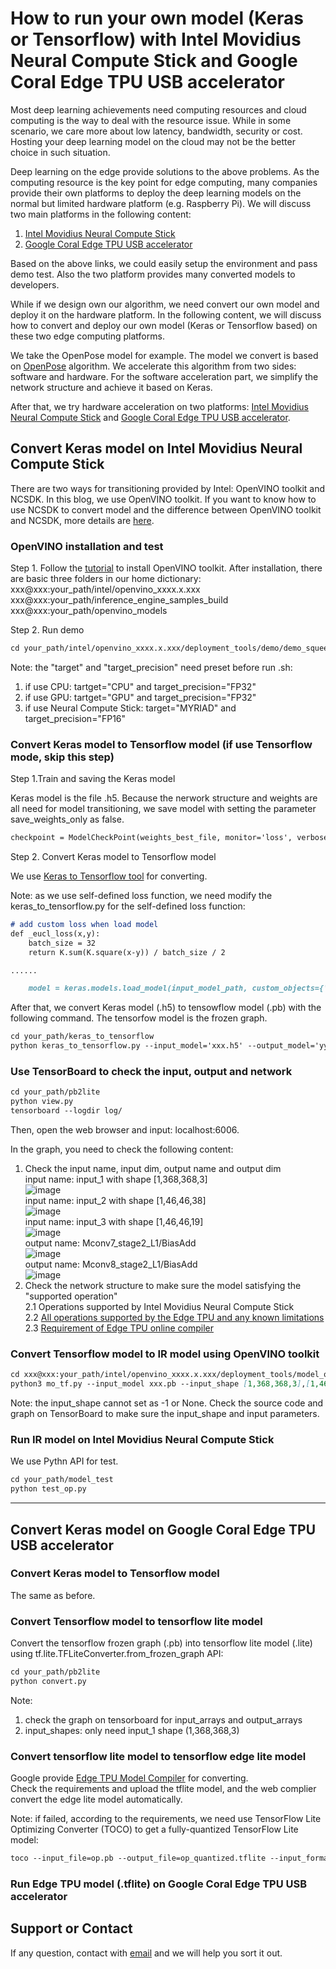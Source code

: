# How to run your own model (Keras or Tensorflow) with Intel Movidius Neural Compute Stick and Google Coral Edge TPU USB accelerator

Most deep learning achievements need computing resources and cloud computing is the way to deal with the resource issue. While in some scenario, we care more about low latency, bandwidth, security or cost. Hosting your deep learning model on the cloud may not be the better choice in such situation.

Deep learning on the edge provide solutions to the above problems. As the computing resource is the key point for edge computing, many companies provide their own platforms to deploy the deep learning models on the normal but limited hardware platform (e.g. Raspberry Pi). We will discuss two main platforms in the following content:

1. [Intel Movidius Neural Compute Stick](https://software.intel.com/en-us/neural-compute-stick) 
2. [Google Coral Edge TPU USB accelerator](https://coral.withgoogle.com)

Based on the above links, we could easily setup the environment and pass demo test. Also the two platform provides many converted models to developers. 

While if we design own our algorithm, we need convert our own model and deploy it on the hardware platform. In the following content, we will discuss how to convert and deploy our own model (Keras or Tensorflow based) on these two edge computing platforms. 

We take the OpenPose model for example. The model we convert is based on [OpenPose](https://github.com/CMU-Perceptual-Computing-Lab/openpose) algorithm. We accelerate this algorithm from two sides: software and hardware. For the software acceleration part, we simplify the network structure and achieve it based on Keras. 

After that, we try hardware acceleration on two platforms: [Intel Movidius Neural Compute Stick](https://software.intel.com/en-us/neural-compute-stick) and [Google Coral Edge TPU USB accelerator](https://coral.withgoogle.com).

## Convert Keras model on Intel Movidius Neural Compute Stick 

There are two ways for transitioning provided by Intel: OpenVINO toolkit and NCSDK. In this blog, we use OpenVINO toolkit. If you want to know how to use NCSDK to convert model and the difference between OpenVINO toolkit and NCSDK, more details are [here](https://software.intel.com/en-us/articles/transitioning-from-intel-movidius-neural-compute-sdk-to-openvino-toolkit).

### OpenVINO installation and test

Step 1. Follow the [tutorial](https://software.intel.com/en-us/articles/get-started-with-neural-compute-stick) to install OpenVINO toolkit. 
After installation, there are basic three folders in our home dictionary:  
xxx@xxx:your_path/intel/openvino_xxxx.x.xxx  
xxx@xxx:your_path/inference_engine_samples_build  
xxx@xxx:your_path/openvino_models

Step 2. Run demo

```markdown
cd your_path/intel/openvino_xxxx.x.xxx/deployment_tools/demo/demo_squeezenet_download_convert_run.sh
```

Note: 
the "target" and "target_precision" need preset before run .sh:
1. if use CPU: tartget="CPU" and target_precision="FP32"
2. if use GPU: tartget="GPU" and target_precision="FP32"
3. if use Neural Compute Stick: target="MYRIAD" and target_precision="FP16"

### Convert Keras model to Tensorflow model (if use Tensorflow mode, skip this step)

Step 1.Train and saving the Keras model

Keras model is the file .h5. Because the nerwork structure and weights are all need for model transitioning, we save model with setting the parameter save_weights_only as false.

```markdown
checkpoint = ModelCheckPoint(weights_best_file, monitor='loss', verbose=0, save_best_only=False, save_weights_only=False, mode='min', period=1)
```

Step 2. Convert Keras model to Tensorflow model

We use [Keras to Tensorflow tool](https://github.com/amir-abdi/keras_to_tensorflow) for converting.

Note: as we use self-defined loss function, we need modify the keras_to_tensorflow.py for the self-defined loss function:

```markdown
# add custom loss when load model
def _eucl_loss(x,y):
    batch_size = 32
    return K.sum(K.square(x-y)) / batch_size / 2

......

    model = keras.models.load_model(input_model_path, custom_objects={'_eucl_loss':_eucl_loss})
```

After that, we convert Keras model (.h5) to tensowflow model (.pb) with the following command. The tensorfow model is the frozen graph.

```markdown
cd your_path/keras_to_tensorflow
python keras_to_tensorflow.py --input_model='xxx.h5' --output_model='yyy.pb'
```

### Use TensorBoard to check the input, output and network

```markdown
cd your_path/pb2lite
python view.py
tensorboard --logdir log/
```
Then, open the web browser and input: localhost:6006. 

In the graph, you need to check the following content:
1. Check the input name, input dim, output name and output dim  
input name: input_1 with shape [1,368,368,3]  
 ![image](https://github.com/Nicole2442/HW-acceleration/blob/master/img/input_1.png)  
input name: input_2 with shape [1,46,46,38]  
 ![image](https://github.com/Nicole2442/HW-acceleration/blob/master/img/input_2.png)   
input name: input_3 with shape [1,46,46,19]  
 ![image](https://github.com/Nicole2442/HW-acceleration/blob/master/img/input_3.png)  
 output name: Mconv7_stage2_L1/BiasAdd  
 ![image](https://github.com/Nicole2442/HW-acceleration/blob/master/img/output_1.png)  
 output name: Mconv8_stage2_L1/BiasAdd  
 ![image](https://github.com/Nicole2442/HW-acceleration/blob/master/img/output_2.png)  
2. Check the network structure to make sure the model satisfying the "supported operation"  
2.1 Operations supported by Intel Movidius Neural Compute Stick  
2.2 [All operations supported by the Edge TPU and any known limitations](https://coral.withgoogle.com/docs/edgetpu/models-intro/)  
2.3 [Requirement of Edge TPU online compiler](https://coral.withgoogle.com/web-compiler/)

### Convert Tensorflow model to IR model using OpenVINO toolkit

```markdown
cd xxx@xxx:your_path/intel/openvino_xxxx.x.xxx/deployment_tools/model_optimizer
python3 mo_tf.py --input_model xxx.pb --input_shape [1,368,368,3],[1,46,46,38],[1,46,46,19] --input input_1,input_2,input_3 --data_type FP16 --output_dir /tmp/
```

Note: the input_shape cannot set as -1 or None. Check the source code and graph on TensorBoard to make sure the input_shape and input parameters. 

### Run IR model on Intel Movidius Neural Compute Stick 

We use Pythn API for test. 

```markdown
cd your_path/model_test
python test_op.py
```

****

## Convert Keras model on Google Coral Edge TPU USB accelerator

### Convert Keras model to Tensorflow model

The same as before.

### Convert Tensorflow model to tensorflow lite model

Convert the tensorflow frozen graph (.pb) into tensorflow lite model (.lite) using tf.lite.TFLiteConverter.from_frozen_graph API:

```markdown
cd your_path/pb2lite
python convert.py
```

Note: 
1. check the graph on tensorboard for input_arrays and output_arrays
2. input_shapes: only need input_1 shape (1,368,368,3)

### Convert tensorflow lite model to tensorflow edge lite model

Google provide [Edge TPU Model Compiler](https://coral.withgoogle.com/web-compiler) for converting.  
Check the requirements and upload the tflite model, and the web complier convert the edge lite model automatically.

Note: if failed, according to the requirements, we need use TensorFlow Lite Optimizing Converter (TOCO) to get a fully-quantized TensorFlow Lite model:

```markdown
toco --input_file=op.pb --output_file=op_quantized.tflite --input_format=TENSORFLOW_GRAPHDEF --output_format=TFLITE --inference_type=QUANTIZED_UINT8 --input_shape="1,368, 368,3" --input_array=input_1 --output_array="Mconv7_stage2_L1/BiasAdd","Mconv8_stage2_L1/BiasAdd" --std_value=128 --mean_value=128 --default_ranges_min=0 --default_ranges_max=6
```

### Run Edge TPU model (.tflite) on Google Coral Edge TPU USB accelerator


## Support or Contact

If any question, contact with [email](nicolekliao@163.com) and we will help you sort it out.
